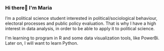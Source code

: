 ### Hi there👋 I'm Maria

I’m a political science student interested in political/sociological behaviour, electoral processes and public policy evaluation. That is why I have a high interest in data analysis, in order to be able to apply it to political science.

I'm learning to program in R and some data visualization tools, like PowerBi. Later on, I will want to learn Python.


<!---
itsmariaaa/itsmariaaa is a ✨ special ✨ repository because its `README.md` (this file) appears on your GitHub profile.
You can click the Preview link to take a look at your changes.
--->
